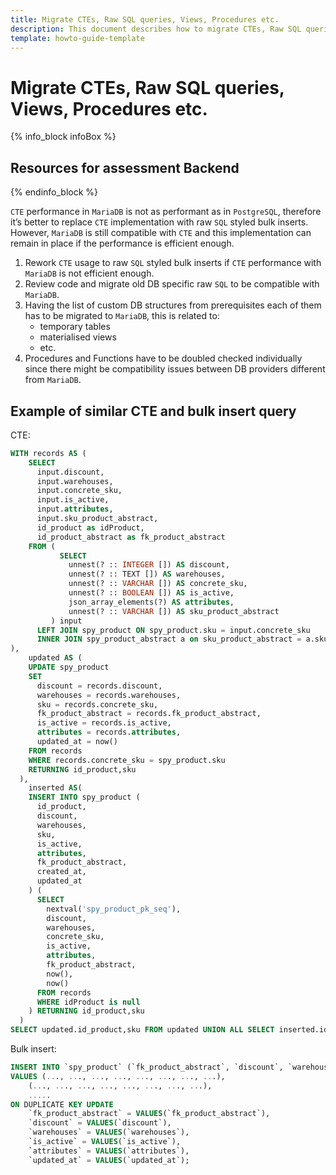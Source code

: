 ```yaml
---
title: Migrate CTEs, Raw SQL queries, Views, Procedures etc.
description: This document describes how to migrate CTEs, Raw SQL queries, Views, Procedures etc.
template: howto-guide-template
---
```


# Migrate CTEs, Raw SQL queries, Views, Procedures etc.

{% info_block infoBox %}

## Resources for assessment Backend

{% endinfo_block %}

`CTE` performance in `MariaDB` is not as performant as in `PostgreSQL`, therefore it’s better to replace `CTE` implementation
with raw `SQL` styled bulk inserts. However, `MariaDB` is still compatible with `CTE` and this implementation can remain
in place if the performance is efficient enough.

1. Rework `CTE` usage to raw `SQL` styled bulk inserts if `CTE` performance with `MariaDB` is not efficient enough.
2. Review code and migrate old DB specific raw `SQL` to be compatible with `MariaDB`.
3. Having the list of custom DB structures from prerequisites each of them has to be migrated to `MariaDB`, this is related to:
    * temporary tables
    * materialised views
    * etc.
4. Procedures and Functions have to be doubled checked individually since there might be compatibility issues between DB providers
    different from `MariaDB`.

## Example of similar CTE and bulk insert query

CTE:
```sql
WITH records AS (
    SELECT
      input.discount,
      input.warehouses,
      input.concrete_sku,
      input.is_active,
      input.attributes,
      input.sku_product_abstract,
      id_product as idProduct,
      id_product_abstract as fk_product_abstract
    FROM (
           SELECT
             unnest(? :: INTEGER []) AS discount,
             unnest(? :: TEXT []) AS warehouses,
             unnest(? :: VARCHAR []) AS concrete_sku,
             unnest(? :: BOOLEAN []) AS is_active,
             json_array_elements(?) AS attributes,
             unnest(? :: VARCHAR []) AS sku_product_abstract
         ) input
      LEFT JOIN spy_product ON spy_product.sku = input.concrete_sku
      INNER JOIN spy_product_abstract a on sku_product_abstract = a.sku 
),
    updated AS (
    UPDATE spy_product
    SET
      discount = records.discount,
      warehouses = records.warehouses,
      sku = records.concrete_sku,
      fk_product_abstract = records.fk_product_abstract,
      is_active = records.is_active,
      attributes = records.attributes,
      updated_at = now()
    FROM records
    WHERE records.concrete_sku = spy_product.sku
    RETURNING id_product,sku
  ),
    inserted AS(
    INSERT INTO spy_product (
      id_product,
      discount,
      warehouses,
      sku,
      is_active,
      attributes,
      fk_product_abstract,
      created_at,
      updated_at
    ) (
      SELECT
        nextval('spy_product_pk_seq'),
        discount,
        warehouses,
        concrete_sku,
        is_active,
        attributes,
        fk_product_abstract,
        now(),
        now()
      FROM records
      WHERE idProduct is null
    ) RETURNING id_product,sku
  )
SELECT updated.id_product,sku FROM updated UNION ALL SELECT inserted.id_product,sku FROM inserted;
```

Bulk insert:
```sql
INSERT INTO `spy_product` (`fk_product_abstract`, `discount`, `warehouses`, `sku`, `is_active`, `attributes`, `created_at`, `updated_at`)
VALUES (..., ..., ..., ..., ..., ..., ..., ...),
    (..., ..., ..., ..., ..., ..., ..., ...),
    .....
ON DUPLICATE KEY UPDATE
    `fk_product_abstract` = VALUES(`fk_product_abstract`),
    `discount` = VALUES(`discount`),
    `warehouses` = VALUES(`warehouses`),
    `is_active` = VALUES(`is_active`),
    `attributes` = VALUES(`attributes`),
    `updated_at` = VALUES(`updated_at`);
```
